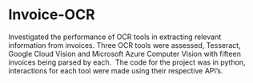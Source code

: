# Invoice-OCR

Investigated the performance of OCR tools in extracting relevant information from invoices. Three OCR tools were assessed, Tesseract, Google Cloud Vision and Microsoft Azure Computer Vision with fifteen invoices being parsed by each.  The code for the project was in python, interactions for each tool were made using their respective API’s.
